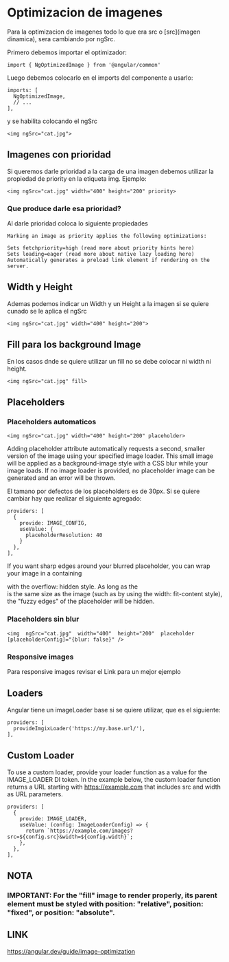 # Optimizacion de imagenes

Para la optimizacion de imagenes todo lo que era src o [src](imagen dinamica), sera cambiando por ngSrc.

Primero debemos importar el optimizador:

`import { NgOptimizedImage } from '@angular/common'`

Luego debemos colocarlo en el imports del componente a usarlo:

```
imports: [
  NgOptimizedImage,
  // ...
],
```

y se habilita colocando el ngSrc

`<img ngSrc="cat.jpg">`

## Imagenes con prioridad

Si queremos darle prioridad a la carga de una imagen debemos utilizar la propiedad de priority en la etiqueta img. Ejemplo:

`<img ngSrc="cat.jpg" width="400" height="200" priority>`

### Que produce darle esa prioridad?

Al darle prioridad coloca lo siguiente propiedades

```
Marking an image as priority applies the following optimizations:

Sets fetchpriority=high (read more about priority hints here)
Sets loading=eager (read more about native lazy loading here)
Automatically generates a preload link element if rendering on the server.
```

## Width y Height

Ademas podemos indicar un Width y un Height a la imagen si se quiere cunado se le aplica el ngSrc

`<img ngSrc="cat.jpg" width="400" height="200">`

## Fill para los background Image

En los casos dnde se quiere utilizar un fill no se debe colocar ni width ni height.

`<img ngSrc="cat.jpg" fill>`

## Placeholders

### Placeholders automaticos

`<img ngSrc="cat.jpg" width="400" height="200" placeholder>`

Adding placeholder attribute automatically requests a second, smaller version of the image using your specified image loader. This small image will be applied as a background-image style with a CSS blur while your image loads. If no image loader is provided, no placeholder image can be generated and an error will be thrown.

El tamano por defectos de los placeholders es de 30px. Si se quiere cambiar hay que realizar el siguiente agregado:

```
providers: [
  {
    provide: IMAGE_CONFIG,
    useValue: {
      placeholderResolution: 40
    }
  },
],
```

If you want sharp edges around your blurred placeholder, you can wrap your image in a containing <div> with the overflow: hidden style. As long as the <div> is the same size as the image (such as by using the width: fit-content style), the "fuzzy edges" of the placeholder will be hidden.

### Placeholders sin blur

`<img 
  ngSrc="cat.jpg" 
  width="400" 
  height="200" 
  placeholder 
  [placeholderConfig]="{blur: false}"
/>`

### Responsive images

Para responsive images revisar el Link para un mejor ejemplo

## Loaders

Angular tiene un imageLoader base si se quiere utilizar, que es el siguiente:

```
providers: [
  provideImgixLoader('https://my.base.url/'),
],
```

## Custom Loader

To use a custom loader, provide your loader function as a value for the IMAGE_LOADER DI token. In the example below, the custom loader function returns a URL starting with https://example.com that includes src and width as URL parameters.

```
providers: [
  {
    provide: IMAGE_LOADER,
    useValue: (config: ImageLoaderConfig) => {
      return `https://example.com/images?src=${config.src}&width=${config.width}`;
    },
  },
],

```

## NOTA

### **IMPORTANT: For the "fill" image to render properly, its parent element must be styled with position: "relative", position: "fixed", or position: "absolute".**

## LINK

https://angular.dev/guide/image-optimization
